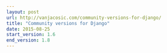 ```yaml
---
layout: post
url: http://vanjacosic.com/community-versions-for-django/
title: "Community versions for Django"
date: 2015-08-25
start_version: 1.6
end_version: 1.8
---
```

